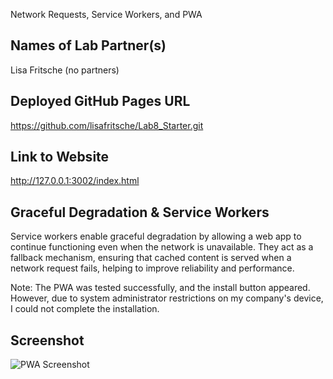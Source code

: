 Network Requests, Service Workers, and PWA

## Names of Lab Partner(s)
Lisa Fritsche (no partners)

## Deployed GitHub Pages URL
https://github.com/lisafritsche/Lab8_Starter.git

## Link to Website
http://127.0.0.1:3002/index.html 

## Graceful Degradation & Service Workers

Service workers enable graceful degradation by allowing a web app to continue functioning even when the network is unavailable. They act as a fallback mechanism, ensuring that cached content is served when a network request fails, helping to improve reliability and performance.

Note: The PWA was tested successfully, and the install button appeared. However, due to system administrator restrictions on my company's device, I could not complete the installation.

## Screenshot

![PWA Screenshot](pwa.png)

